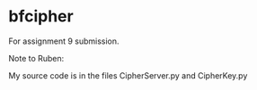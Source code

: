 # bfcipher
For assignment 9 submission.

Note to Ruben:

My source code is in the files CipherServer.py and CipherKey.py
